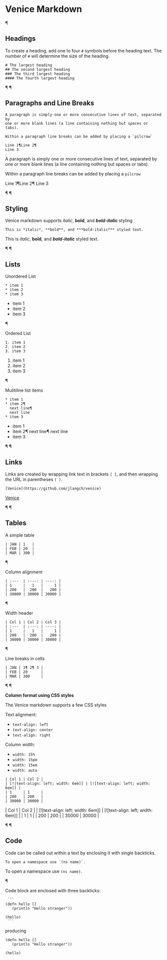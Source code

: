 # Venice Markdown

¶


## Headings

To create a heading, add one to four `#` symbols before the heading text. The number of `#` will determine the size of the heading.

```
# The largest heading
## The second largest heading
### The third largest heading
#### The fourth largest heading
```

¶
¶


## Paragraphs and Line Breaks

```
A paragraph is simply one or more consecutive lines of text, separated by 
one or more blank lines (a line containing nothing but spaces or tabs).

Within a paragraph line breaks can be added by placing a `pilcrow`

Line 1¶Line 2¶
Line 3
```

A paragraph is simply one or more consecutive lines of text, separated by 
one or more blank lines (a line containing nothing but spaces or tabs).

Within a paragraph line breaks can be added by placing a `pilcrow`

Line 1¶Line 2¶
Line 3

¶
¶


## Styling

Venice markdown supports *italic*, **bold**, and ***bold-italic*** styling

```
This is *italic*, **bold**, and ***bold-italic*** styled text.
```

This is *italic*, **bold**, and ***bold-italic*** styled text.

¶
¶


## Lists

Unordered List

```
* item 1
* item 2
* item 3
```

* item 1
* item 2
* item 3

¶


Ordered List

```
1. item 1
2. item 2
3. item 3
```

1. item 1
2. item 2
3. item 3

¶


Mulitiline list items

```
* item 1
* item 2¶
  next line¶
  next line 
* item 3
```

* item 1
* item 2¶
  next line¶
  next line 
* item 3

¶
¶


## Links

Links are created by wrapping link text in brackets `[ ]`, and then wrapping the URL in parentheses `( )`. 

```
[Venice](https://github.com/jlangch/venice)
```

[Venice](https://github.com/jlangch/venice)

¶
¶


## Tables

A simple table

```
| JAN | 1   |
| FEB | 20  |
| MAR | 300 |
```

¶

Column alignment

```
| :---  | :---: | ----: |
| 1     |   1   |     1 |  
| 200   |  200  |   200 |
| 30000 | 30000 | 30000 |
```

¶

Width header

```
| Col 1 | Col 2 | Col 3 |
| :---  | :---: | ----: |
| 1     |   1   |     1 |  
| 200   |  200  |   200 |
| 30000 | 30000 | 30000 |
```

¶

Line breaks in cells

```
| JAN | 1¶ 2¶ 3 |
| FEB | 20      |
| MAR | 300     |
```

¶
¶


**Column format using CSS styles**

The Venice markdown supports a few CSS styles

Text alignment: 

* `text-align: left`
* `text-align: center`
* `text-align: right`

Column width:

* `width: 15%`
* `width: 15pm`
* `width: 15em`
* `width: auto`

```
| Col 1 | Col 2 | 
| [![text-align: left; width: 6em]] | [![text-align: left; width: 6em]] |
| 1     | 1     | 
| 200   | 200   |
| 30000 | 30000 |
```

| Col 1 | Col 2 | 
| [![text-align: left; width: 6em]] | [![text-align: left; width: 6em]] |
| 1     | 1     | 
| 200   | 200   |
| 30000 | 30000 |

¶
¶


## Code

Code can be called out within a text by enclosing it with single backticks.

```
To open a namespace use `(ns name)`.
```

To open a namespace use `(ns name)`.

¶


Code block are enclosed with three backticks:

```
 ```
(defn hello [] 
   (println "Hello stranger"))
   
(hello)
 ```
```

producing

```
(defn hello [] 
   (println "Hello stranger"))
   
(hello)
```
 